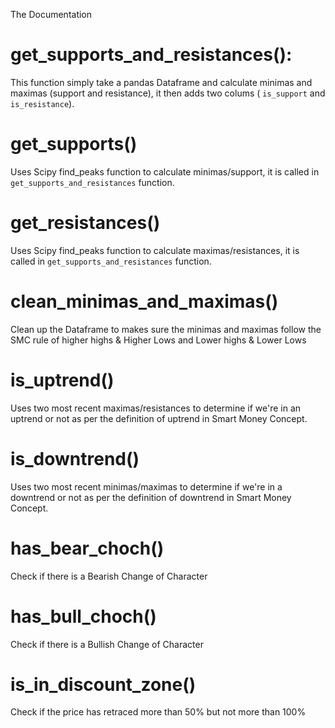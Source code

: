 The Documentation

# get_supports_and_resistances():

This function simply take a pandas Dataframe and calculate minimas and maximas (support and resistance), it then adds two colums ( `is_support` and `is_resistance`).

# get_supports()

Uses Scipy find_peaks function to calculate minimas/support, it is called in `get_supports_and_resistances` function.

# get_resistances()

Uses Scipy find_peaks function to calculate maximas/resistances, it is called in `get_supports_and_resistances` function.

# clean_minimas_and_maximas()

Clean up the Dataframe to makes sure the minimas and maximas follow the SMC rule of higher highs & Higher Lows and Lower highs & Lower Lows

# is_uptrend()

Uses two most recent maximas/resistances to determine if we're in an uptrend or not as per the definition of uptrend in Smart Money Concept.

# is_downtrend()

Uses two most recent minimas/maximas to determine if we're in a downtrend or not as per the definition of downtrend in Smart Money Concept.

# has_bear_choch()

Check if there is a Bearish Change of Character

# has_bull_choch()

Check if there is a Bullish Change of Character

# is_in_discount_zone()

Check if the price has retraced more than 50% but not more than 100%




